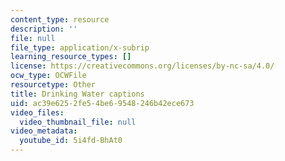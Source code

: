 ```yaml
---
content_type: resource
description: ''
file: null
file_type: application/x-subrip
learning_resource_types: []
license: https://creativecommons.org/licenses/by-nc-sa/4.0/
ocw_type: OCWFile
resourcetype: Other
title: Drinking Water captions
uid: ac39e625-2fe5-4be6-9548-246b42ece673
video_files:
  video_thumbnail_file: null
video_metadata:
  youtube_id: 5i4fd-BhAt0
---
```

